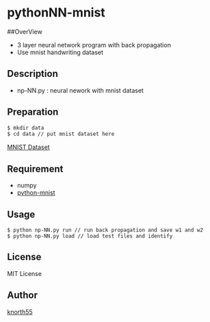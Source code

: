 pythonNN-mnist
====

##OverView

- 3 layer neural network program with back propagation
- Use mnist handwriting dataset

## Description

- np-NN.py : neural nework with mnist dataset 

## Preparation 

```bash
$ mkdir data 
$ cd data // put mnist dataset here
```
[MNIST Dataset](http://yann.lecun.com/exdb/mnist/)

## Requirement
- numpy
- [python-mnist](https://github.com/sorki/python-mnist)

## Usage
```
$ python np-NN.py run // run back propagation and save w1 and w2
$ python np-NN.py load // load test files and identify
```

## License 
MIT License

## Author
[knorth55](https://github.com/knorth55)
